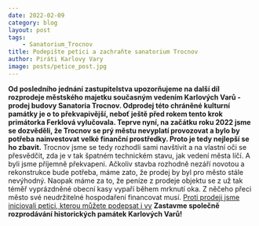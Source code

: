 ```yaml
---
date: 2022-02-09
category: blog
layout: post
tags:
    - Sanatorium_Trocnov
title: Podepište petici a zachraňte sanatorium Trocnov
author: Piráti Karlovy Vary
image: posts/petice_post.jpg
---
```

**Od posledního jednání zastupitelstva upozorňujeme na další díl rozprodeje městského majetku současným vedením Karlových Varů - prodej budovy Sanatoria Trocnov. Odprodej této chráněné kulturní památky je o to překvapivější, neboť ještě před rokem tento krok primátorka Ferklová vylučovala. Teprve nyní, na začátku roku 2022 jsme se dozvěděli, že Trocnov se prý městu nevyplatí provozovat a bylo by potřeba nainvestovat velké finanční prostředky. Proto je tedy nejlepší se ho zbavit.**
Trocnov jsme se tedy rozhodli sami navštívit a na vlastní oči se přesvědčit, zda je v tak špatném technickém stavu, jak vedení města líčí. A byli jsme příjemně překvapeni. Ačkoliv stavba rozhodně nezáří novotou a rekonstrukce bude potřeba, máme zato, že prodej by byl pro město stále nevýhodný.
Naopak máme za to, že peníze z prodeje objektu se z už tak téměř vyprázdněné obecní kasy vypaří během mrknutí oka. Z něčeho přeci město své neudržitelné hospodaření financovat musí.
[Proti prodeji jsme iniciovali petici, kterou můžete podepsat i vy](https://www.petice.com/podepite_petici_-_zachrate_sanatorium_trocnov)
**Zastavme společně rozprodávání historických památek Karlových Varů!**
